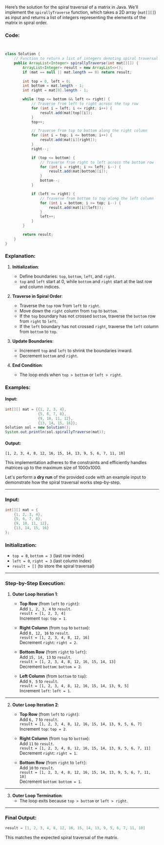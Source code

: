 Here’s the solution for the spiral traversal of a matrix in Java. We'll implement the `spirallyTraverse` function, which takes a 2D array (`mat[][]`) as input and returns a list of integers representing the elements of the matrix in spiral order. 

### Code:

```java


class Solution {
    // Function to return a list of integers denoting spiral traversal of matrix.
    public ArrayList<Integer> spirallyTraverse(int mat[][]) {
        ArrayList<Integer> result = new ArrayList<>();
        if (mat == null || mat.length == 0) return result;
        
        int top = 0, left = 0;
        int bottom = mat.length - 1;
        int right = mat[0].length - 1;

        while (top <= bottom && left <= right) {
            // Traverse from left to right across the top row
            for (int i = left; i <= right; i++) {
                result.add(mat[top][i]);
            }
            top++;

            // Traverse from top to bottom along the right column
            for (int i = top; i <= bottom; i++) {
                result.add(mat[i][right]);
            }
            right--;

            if (top <= bottom) {
                // Traverse from right to left across the bottom row
                for (int i = right; i >= left; i--) {
                    result.add(mat[bottom][i]);
                }
                bottom--;
            }

            if (left <= right) {
                // Traverse from bottom to top along the left column
                for (int i = bottom; i >= top; i--) {
                    result.add(mat[i][left]);
                }
                left++;
            }
        }

        return result;
    }
}
```

### Explanation:
1. **Initialization**:
   - Define boundaries: `top`, `bottom`, `left`, and `right`.
   - `top` and `left` start at 0, while `bottom` and `right` start at the last row and column indices.

2. **Traverse in Spiral Order**:
   - Traverse the `top` row from `left` to `right`.
   - Move down the `right` column from `top` to `bottom`.
   - If the `top` boundary has not crossed `bottom`, traverse the `bottom` row from `right` to `left`.
   - If the `left` boundary has not crossed `right`, traverse the `left` column from `bottom` to `top`.

3. **Update Boundaries**:
   - Increment `top` and `left` to shrink the boundaries inward.
   - Decrement `bottom` and `right`.

4. **End Condition**:
   - The loop ends when `top > bottom` or `left > right`.

### Examples:

#### Input:
```java
int[][] mat = {{1, 2, 3, 4}, 
               {5, 6, 7, 8}, 
               {9, 10, 11, 12}, 
               {13, 14, 15, 16}};
Solution sol = new Solution();
System.out.println(sol.spirallyTraverse(mat));
```

#### Output:
```
[1, 2, 3, 4, 8, 12, 16, 15, 14, 13, 9, 5, 6, 7, 11, 10]
```

This implementation adheres to the constraints and efficiently handles matrices up to the maximum size of 1000x1000.



Let's perform a **dry run** of the provided code with an example input to demonstrate how the spiral traversal works step-by-step.

---

### Input:

```java
int[][] mat = {
    {1, 2, 3, 4},
    {5, 6, 7, 8},
    {9, 10, 11, 12},
    {13, 14, 15, 16}
};
```

### Initialization:

- `top = 0`, `bottom = 3` (last row index)
- `left = 0`, `right = 3` (last column index)
- `result = []` (to store the spiral traversal)

---

### Step-by-Step Execution:

1. **Outer Loop Iteration 1**:
   - **Top Row** (from `left` to `right`):  
     Add `1, 2, 3, 4` to `result`.  
     `result = [1, 2, 3, 4]`  
     Increment `top`: `top = 1`.

   - **Right Column** (from `top` to `bottom`):  
     Add `8, 12, 16` to `result`.  
     `result = [1, 2, 3, 4, 8, 12, 16]`  
     Decrement `right`: `right = 2`.

   - **Bottom Row** (from `right` to `left`):  
     Add `15, 14, 13` to `result`.  
     `result = [1, 2, 3, 4, 8, 12, 16, 15, 14, 13]`  
     Decrement `bottom`: `bottom = 2`.

   - **Left Column** (from `bottom` to `top`):  
     Add `9, 5` to `result`.  
     `result = [1, 2, 3, 4, 8, 12, 16, 15, 14, 13, 9, 5]`  
     Increment `left`: `left = 1`.

---

2. **Outer Loop Iteration 2**:
   - **Top Row** (from `left` to `right`):  
     Add `6, 7` to `result`.  
     `result = [1, 2, 3, 4, 8, 12, 16, 15, 14, 13, 9, 5, 6, 7]`  
     Increment `top`: `top = 2`.

   - **Right Column** (from `top` to `bottom`):  
     Add `11` to `result`.  
     `result = [1, 2, 3, 4, 8, 12, 16, 15, 14, 13, 9, 5, 6, 7, 11]`  
     Decrement `right`: `right = 1`.

   - **Bottom Row** (from `right` to `left`):  
     Add `10` to `result`.  
     `result = [1, 2, 3, 4, 8, 12, 16, 15, 14, 13, 9, 5, 6, 7, 11, 10]`  
     Decrement `bottom`: `bottom = 1`.

---

3. **Outer Loop Termination**:
   - The loop exits because `top > bottom` or `left > right`.

---

### Final Output:

```java
result = [1, 2, 3, 4, 8, 12, 16, 15, 14, 13, 9, 5, 6, 7, 11, 10]
```

This matches the expected spiral traversal of the matrix.